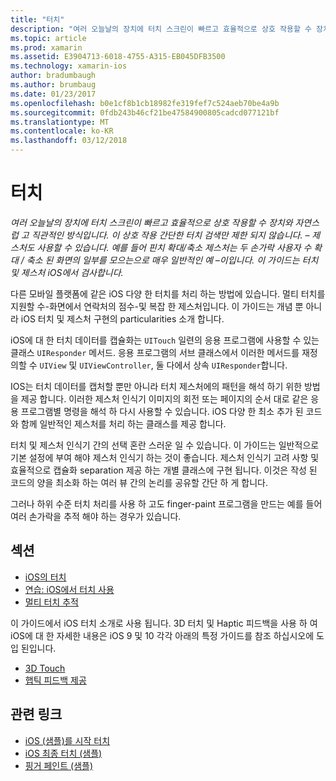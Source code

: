 ```yaml
---
title: "터치"
description: "여러 오늘날의 장치에 터치 스크린이 빠르고 효율적으로 상호 작용할 수 장치와 자연스럽 고 직관적인 방식입니다. 이 상호 작용 간단한 터치 검색만 제한 되지 않습니다. – 제스처도 사용할 수 있습니다. 예를 들어 핀치 확대/축소 제스처는 두 손가락 사용자 수 확대 / 축소 된 화면의 일부를 모으는으로 매우 일반적인 예 –이입니다. 이 가이드는 터치 및 제스처 iOS에서 검사합니다."
ms.topic: article
ms.prod: xamarin
ms.assetid: E3904713-6018-4755-A315-EB045DFB3500
ms.technology: xamarin-ios
author: bradumbaugh
ms.author: brumbaug
ms.date: 01/23/2017
ms.openlocfilehash: b0e1cf8b1cb18982fe319fef7c524aeb70be4a9b
ms.sourcegitcommit: 0fdb243b46cf21be47584900805cadcd077121bf
ms.translationtype: MT
ms.contentlocale: ko-KR
ms.lasthandoff: 03/12/2018
---
```

# <a name="touch"></a>터치

_여러 오늘날의 장치에 터치 스크린이 빠르고 효율적으로 상호 작용할 수 장치와 자연스럽 고 직관적인 방식입니다. 이 상호 작용 간단한 터치 검색만 제한 되지 않습니다. – 제스처도 사용할 수 있습니다. 예를 들어 핀치 확대/축소 제스처는 두 손가락 사용자 수 확대 / 축소 된 화면의 일부를 모으는으로 매우 일반적인 예 –이입니다. 이 가이드는 터치 및 제스처 iOS에서 검사합니다._


다른 모바일 플랫폼에 같은 iOS 다양 한 터치를 처리 하는 방법에 있습니다. 멀티 터치를 지원할 수-화면에서 연락처의 점수-및 복잡 한 제스처입니다. 이 가이드는 개념 뿐 아니라 iOS 터치 및 제스처 구현의 particularities 소개 합니다.

iOS에 대 한 터치 데이터를 캡슐화는 `UITouch` 일련의 응용 프로그램에 사용할 수 있는 클래스 `UIResponder` 메서드. 응용 프로그램의 서브 클래스에서 이러한 메서드를 재정의할 수 `UIView` 및 `UIViewController`, 둘 다에서 상속 `UIResponder`합니다.

IOS는 터치 데이터를 캡처할 뿐만 아니라 터치 제스처에의 패턴을 해석 하기 위한 방법을 제공 합니다. 이러한 제스처 인식기 이미지의 회전 또는 페이지의 순서 대로 같은 응용 프로그램별 명령을 해석 하 다시 사용할 수 있습니다. iOS 다양 한 최소 추가 된 코드와 함께 일반적인 제스처를 처리 하는 클래스를 제공 합니다.

터치 및 제스처 인식기 간의 선택 혼란 스러운 일 수 있습니다. 이 가이드는 일반적으로 기본 설정에 부여 해야 제스처 인식기 하는 것이 좋습니다. 제스처 인식기 고려 사항 및 효율적으로 캡슐화 separation 제공 하는 개별 클래스에 구현 됩니다. 이것은 작성 된 코드의 양을 최소화 하는 여러 뷰 간의 논리를 공유할 간단 하 게 합니다.

그러나 하위 수준 터치 처리를 사용 하 고도 finger-paint 프로그램을 만드는 예를 들어 여러 손가락을 추적 해야 하는 경우가 있습니다.

## <a name="sections"></a>섹션

-  [iOS의 터치](touch-in-ios.md)
-  [연습: iOS에서 터치 사용](ios-touch-walkthrough.md)
-  [멀티 터치 추적](touch-tracking.md)

이 가이드에서 iOS 터치 소개로 사용 됩니다. 3D 터치 및 Haptic 피드백을 사용 하 여 iOS에 대 한 자세한 내용은 iOS 9 및 10 각각 아래의 특정 가이드를 참조 하십시오에 도입 된입니다.

* [3D Touch](~/ios/platform/3d-touch.md)
* [햅틱 피드백 제공](~/ios/user-interface/ios-ui/haptic-feedback.md)



## <a name="related-links"></a>관련 링크

- [iOS (샘플)를 시작 터치](https://developer.xamarin.com/samples/monotouch/ApplicationFundamentals/Touch_start)
- [iOS 최종 터치 (샘플)](https://developer.xamarin.com/samples/monotouch/ApplicationFundamentals/Touch_final)
- [핑거 페인트 (샘플)](https://developer.xamarin.com/samples/monotouch/ApplicationFundamentals/FingerPaint)
